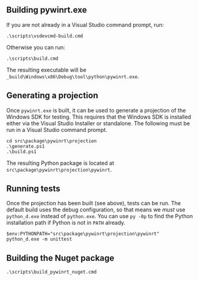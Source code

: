 

## Building pywinrt.exe

If you are not already in a Visual Studio command prompt, run:

    .\scripts\vsdevcmd-build.cmd

Otherwise you can run:

    .\scripts\build.cmd

The resulting executable will be `_build\Windows\x86\Debug\tool\python\pywinrt.exe`.


## Generating a projection

Once `pywinrt.exe` is built, it can be used to generate a projection of the
Windows SDK for testing. This requires that the Windows SDK is installed either
via the Visual Studio Installer or standalone. The following must be run in
a Visual Studio command prompt.

    cd src\package\pywinrt\projection
    .\generate.ps1
    .\build.ps1

The resulting Python package is located at `src\package\pywinrt\projection\pywinrt`.

## Running tests

Once the projection has been built (see above), tests can be run. The default
build uses the debug configuration, so that means we _must_ use `python_d.exe`
instead of `python.exe`. You can use `py -0p` to find the Python installation
path if Python is not in `PATH` already.

    $env:PYTHONPATH="src\package\pywinrt\projection\pywinrt"
    python_d.exe -m unittest

## Building the Nuget package

    .\scripts\build_pywinrt_nuget.cmd
